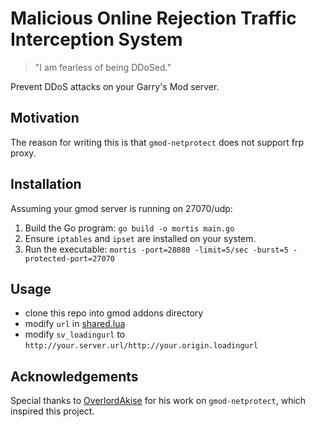 # Malicious Online Rejection Traffic Interception System

> "I am fearless of being DDoSed."

Prevent DDoS attacks on your Garry's Mod server.

## Motivation
The reason for writing this is that `gmod-netprotect` does not support frp proxy.

## Installation
Assuming your gmod server is running on 27070/udp: 

1. Build the Go program: `go build -o mortis main.go`
2. Ensure `iptables` and `ipset` are installed on your system.
3. Run the executable: `mortis -port=28080 -limit=5/sec -burst=5 -protected-port=27070`

## Usage
- clone this repo into gmod addons directory
- modify `url` in [shared.lua](./lua/autorun/shared.lua)
- modify `sv_loadingurl` to `http://your.server.url/http://your.origin.loadingurl`

## Acknowledgements
Special thanks to [OverlordAkise](https://github.com/OverlordAkise/gmod-netprotect/) for his work on `gmod-netprotect`, which inspired this project.